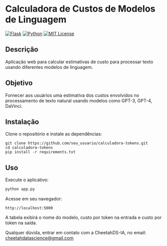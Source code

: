 # Calculadora de Custos de Modelos de Linguagem

[![Flask](https://img.shields.io/badge/Flask-v2.2.2-blue)](https://flask.palletsprojects.com) 
[![Python](https://img.shields.io/badge/Python-v3.x-blue)](https://www.python.org/)
[![MIT License](https://img.shields.io/badge/License-MIT-green)](https://choosealicense.com/licenses/mit/)

## Descrição

Aplicação web para calcular estimativas de custo para processar texto usando diferentes modelos de linguagem.

## Objetivo

Fornecer aos usuários uma estimativa dos custos envolvidos no processamento de texto natural usando modelos como GPT-3, GPT-4, DaVinci.

## Instalação

Clone o repositório e instale as dependências:

```
git clone https://github.com/seu_usuario/calculadora-tokens.git
cd calculadora-tokens  
pip install -r requirements.txt
```

## Uso 

Execute o aplicativo:

```bash
python app.py
```

Acesse em seu navegador: 

```
http://localhost:5000
```

A tabela exibirá o nome do modelo, custo por token na entrada e custo por token na saída.

Qualquer dúvida, entrar em contato com a CheetahDS-IA, no email:
cheetahdatascience@gmail.com
